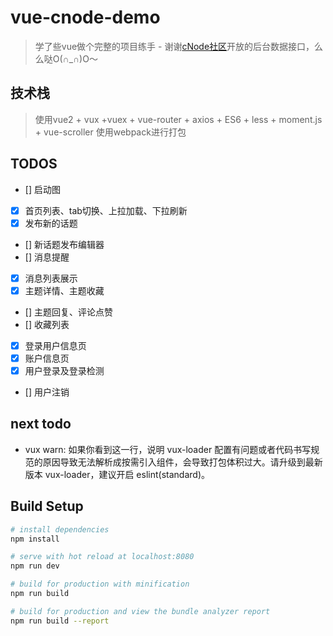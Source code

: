 # vue-cnode-demo

> 学了些vue做个完整的项目练手 - 谢谢[cNode社区](https://cnodejs.org)开放的后台数据接口，么么哒O(∩_∩)O～

## 技术栈
> 使用vue2 + vux +vuex + vue-router + axios + ES6 + less + moment.js + vue-scroller 使用webpack进行打包

## TODOS
- [] 启动图
- [x] 首页列表、tab切换、上拉加载、下拉刷新
- [x] 发布新的话题
- [] 新话题发布编辑器
- [] 消息提醒
- [x] 消息列表展示
- [x] 主题详情、主题收藏
- [] 主题回复、评论点赞
- [] 收藏列表
- [x] 登录用户信息页
- [x] 账户信息页
- [x] 用户登录及登录检测
- [] 用户注销

## next todo
- vux warn: 如果你看到这一行，说明 vux-loader 配置有问题或者代码书写规范的原因导致无法解析成按需引入组件，会导致打包体积过大。请升级到最新版本 vux-loader，建议开启 eslint(standard)。


## Build Setup

``` bash
# install dependencies
npm install

# serve with hot reload at localhost:8080
npm run dev

# build for production with minification
npm run build

# build for production and view the bundle analyzer report
npm run build --report
```

